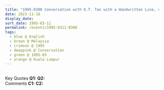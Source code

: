 ```yaml
---
title: "1995-0300 Conversation with K.T. Tan with a Handwritten Line, during a Meal, Kuala Lumpur, Malaysia"
date: 2023-11-18
display_date: 
sort_date: 1995-03-11
permalink: /events/1995-0311-0300
tags:
  - blue @ English
  - brown @ Malaysia
  - crimson @ 1995
  - deeppink @ Conversation
  - green @ 1995-03
  - orange @ Kuala Lumpur 
---
```


<br>

<wave-list>
  <list-title color="DarkSeaGreen" width="55">Key Quotes</list-title>
  <list-item color="BlanchedAlmond" width="280"><b>Q1:</b> <i></i></list-item>
  <list-item color="Lavender" width="280"><b>Q2:</b> <i></i></list-item>
</wave-list>

<br>

<wave-list>
  <list-title color="DarkSeaGreen" width="55">Comments</list-title>
  <list-item color="BlanchedAlmond" width="280"><b>C1:</b> <i></i></list-item>
  <list-item color="Lavender" width="280"><b>C2:</b> <i></i></list-item>
</wave-list>